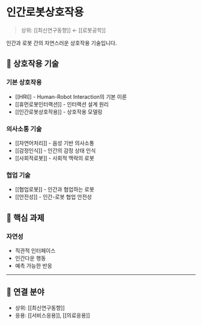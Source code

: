 # 인간로봇상호작용

> 상위: [[최신연구동향]] ← [[로봇공학]]

인간과 로봇 간의 자연스러운 상호작용 기술입니다.

## 🤝 상호작용 기술

### 기본 상호작용
- [[HRI]] - Human-Robot Interaction의 기본 이론
- [[휴먼로봇인터랙션]] - 인터랙션 설계 원리
- [[인간로봇상호작용]] - 상호작용 모델링

### 의사소통 기술
- [[자연어처리]] - 음성 기반 의사소통
- [[감정인식]] - 인간의 감정 상태 인식
- [[사회적로봇]] - 사회적 맥락의 로봇

### 협업 기술
- [[협업로봇]] - 인간과 협업하는 로봇
- [[안전성]] - 인간-로봇 협업 안전성

## 🎯 핵심 과제

### 자연성
- 직관적 인터페이스
- 인간다운 행동
- 예측 가능한 반응

---

## 🔗 연결 분야
- 상위: [[최신연구동향]]
- 응용: [[서비스응용]], [[의료응용]]